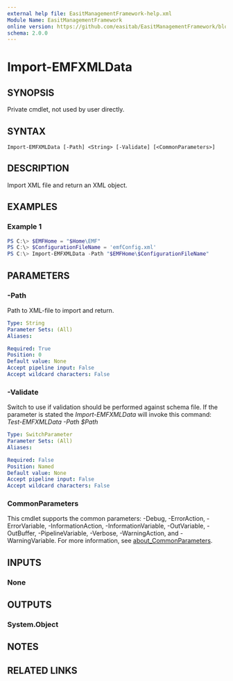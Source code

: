 ```yaml
---
external help file: EasitManagementFramework-help.xml
Module Name: EasitManagementFramework
online version: https://github.com/easitab/EasitManagementFramework/blob/development/docs/v1/Import-EMFXMLData.md
schema: 2.0.0
---
```


# Import-EMFXMLData

## SYNOPSIS

Private cmdlet, not used by user directly.

## SYNTAX

```
Import-EMFXMLData [-Path] <String> [-Validate] [<CommonParameters>]
```

## DESCRIPTION

Import XML file and return an XML object.

## EXAMPLES

### Example 1

```powershell
PS C:\> $EMFHome = "$Home\EMF"
PS C:\> $ConfigurationFileName = 'emfConfig.xml'
PS C:\> Import-EMFXMLData -Path "$EMFHome\$ConfigurationFileName"
```

## PARAMETERS

### -Path

Path to XML-file to import and return.

```yaml
Type: String
Parameter Sets: (All)
Aliases:

Required: True
Position: 0
Default value: None
Accept pipeline input: False
Accept wildcard characters: False
```

### -Validate

Switch to use if validation should be performed against schema file. If the parameter is stated the *Import-EMFXMLData* will invoke this command: *Test-EMFXMLData -Path $Path*

```yaml
Type: SwitchParameter
Parameter Sets: (All)
Aliases:

Required: False
Position: Named
Default value: None
Accept pipeline input: False
Accept wildcard characters: False
```

### CommonParameters
This cmdlet supports the common parameters: -Debug, -ErrorAction, -ErrorVariable, -InformationAction, -InformationVariable, -OutVariable, -OutBuffer, -PipelineVariable, -Verbose, -WarningAction, and -WarningVariable. For more information, see [about_CommonParameters](http://go.microsoft.com/fwlink/?LinkID=113216).

## INPUTS

### None

## OUTPUTS

### System.Object

## NOTES

## RELATED LINKS
